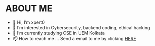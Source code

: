 # ABOUT ME
- 👋 Hi, I’m xpert0
- 👀 I’m interested in Cybersecurity, backend coding, ethical hacking
- 🌱 I’m currently studying CSE in UEM Kolkata
- 📫 How to reach me ... Send a email to me by clicking [HERE](mailto:xpert0.v1spy@aleeas.com)
<!---
xpert0/xpert0 is a ✨ special ✨ repository because its `README.md` (this file) appears on your GitHub profile.
You can click the Preview link to take a look at your changes.
--->
